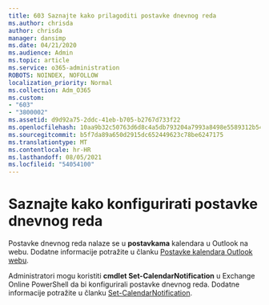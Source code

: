 ```yaml
---
title: 603 Saznajte kako prilagoditi postavke dnevnog reda
ms.author: chrisda
author: chrisda
manager: dansimp
ms.date: 04/21/2020
ms.audience: Admin
ms.topic: article
ms.service: o365-administration
ROBOTS: NOINDEX, NOFOLLOW
localization_priority: Normal
ms.collection: Adm_O365
ms.custom:
- "603"
- "3800002"
ms.assetid: d9d92a75-2ddc-41eb-b705-b2767d733f22
ms.openlocfilehash: 10aa9b32c50763d6d8c4a5db793204a7993a8498e5589312b54e2d02a14d7dcd
ms.sourcegitcommit: b5f7da89a650d2915dc652449623c78be6247175
ms.translationtype: MT
ms.contentlocale: hr-HR
ms.lasthandoff: 08/05/2021
ms.locfileid: "54054100"
---
```

# <a name="learn-how-to-configure-agenda-settings"></a>Saznajte kako konfigurirati postavke dnevnog reda

Postavke dnevnog reda nalaze se u **postavkama** kalendara u Outlook na webu. Dodatne informacije potražite u članku [Postavke kalendara Outlook webu](https://support.office.com/article/12cba5a4-4f95-4d00-bfc3-b694aa67ac8f).

Administratori mogu koristiti **cmdlet Set-CalendarNotification** u Exchange Online PowerShell da bi konfigurirali postavke dnevnog reda. Dodatne informacije potražite u članku [Set-CalendarNotification](https://technet.microsoft.com/library/dd351284).
